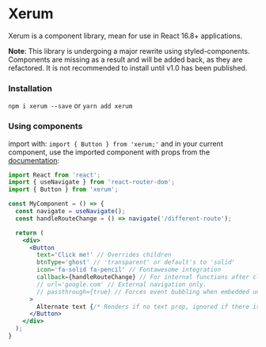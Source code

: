 # Xerum
Xerum is a component library, mean for use in React 16.8+ applications.

**Note**: This library is undergoing a major rewrite using styled-components.  Components are missing as a result and will be added back, as they are refactored.  It is not recommended to install until v1.0 has been published.

### Installation
`npm i xerum --save` or `yarn add xerum`

### Using components
import with: `import { Button } from 'xerum;'` and in your current component,
use the imported component with props from the [documentation](xerum.netlify.app):

```jsx
import React from 'react';
import { useNavigate } from 'react-router-dom';
import { Button } from 'xerum';

const MyComponent = () => {
  const navigate = useNavigate();
  const handleRouteChange = () => navigate('/different-route');

  return (
    <div>
      <Button
        text='Click me!' // Overrides children
        btnType='ghost' // 'transparent' or default's to 'solid'
        icon='fa-solid fa-pencil' // Fontawesome integration
        callback={handleRouteChange} // For internal functions after click listener executes.
        // url='google.com' // External navigation only.
        // passthrough={true} // Forces event bubbling when embedded under existing events.
      >
        Alternate text {/* Renders if no text prop, ignored if there is. */}
      </Button>
    </div>
  );
}
```